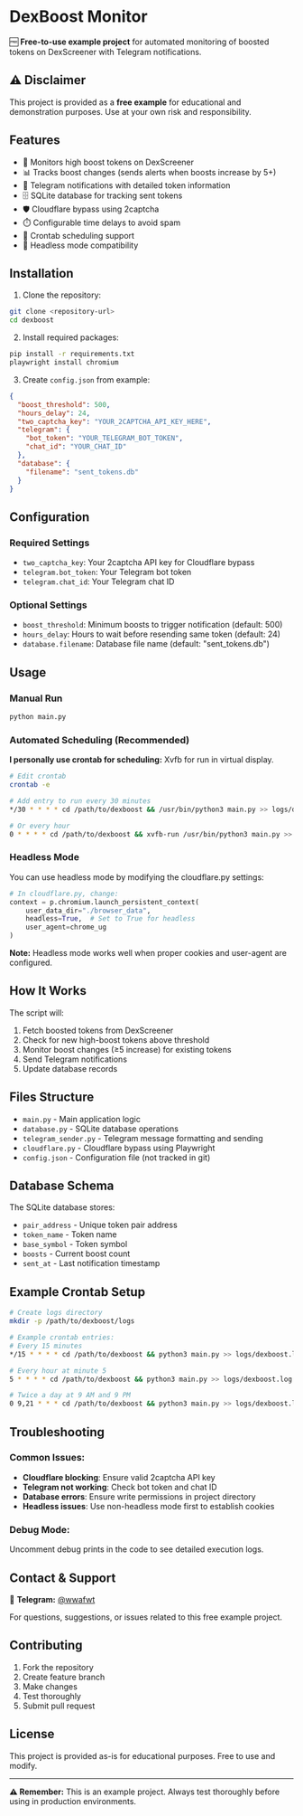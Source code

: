 # DexBoost Monitor

🆓 **Free-to-use example project** for automated monitoring of boosted tokens on DexScreener with Telegram notifications.

## ⚠️ Disclaimer

This project is provided as a **free example** for educational and demonstration purposes. Use at your own risk and responsibility.

## Features

- 🚀 Monitors high boost tokens on DexScreener
- 📊 Tracks boost changes (sends alerts when boosts increase by 5+)
- 💬 Telegram notifications with detailed token information
- 🗄️ SQLite database for tracking sent tokens
- 🛡️ Cloudflare bypass using 2captcha
- ⏱️ Configurable time delays to avoid spam
- 🤖 Crontab scheduling support
- 👻 Headless mode compatibility

## Installation

1. Clone the repository:
```bash
git clone <repository-url>
cd dexboost
```

2. Install required packages:
```bash
pip install -r requirements.txt 
playwright install chromium
```

3. Create `config.json` from example:
```json
{
  "boost_threshold": 500,
  "hours_delay": 24,
  "two_captcha_key": "YOUR_2CAPTCHA_API_KEY_HERE",
  "telegram": {
    "bot_token": "YOUR_TELEGRAM_BOT_TOKEN",
    "chat_id": "YOUR_CHAT_ID"
  },
  "database": {
    "filename": "sent_tokens.db"
  }
}
```

## Configuration

### Required Settings

- `two_captcha_key`: Your 2captcha API key for Cloudflare bypass
- `telegram.bot_token`: Your Telegram bot token
- `telegram.chat_id`: Your Telegram chat ID

### Optional Settings

- `boost_threshold`: Minimum boosts to trigger notification (default: 500)
- `hours_delay`: Hours to wait before resending same token (default: 24)
- `database.filename`: Database file name (default: "sent_tokens.db")

## Usage

### Manual Run
```bash
python main.py
```

### Automated Scheduling (Recommended)

**I personally use crontab for scheduling:**
Xvfb for run in virtual display.

```bash
# Edit crontab
crontab -e

# Add entry to run every 30 minutes
*/30 * * * * cd /path/to/dexboost && /usr/bin/python3 main.py >> logs/dexboost.log 2>&1

# Or every hour
0 * * * * cd /path/to/dexboost && xvfb-run /usr/bin/python3 main.py >> logs/dexboost.log 2>&1
```

### Headless Mode

You can use headless mode by modifying the cloudflare.py settings:

```python
# In cloudflare.py, change:
context = p.chromium.launch_persistent_context(
    user_data_dir="./browser_data",
    headless=True,  # Set to True for headless
    user_agent=chrome_ug
)
```

**Note:** Headless mode works well when proper cookies and user-agent are configured. 

## How It Works

The script will:
1. Fetch boosted tokens from DexScreener
2. Check for new high-boost tokens above threshold
3. Monitor boost changes (≥5 increase) for existing tokens
4. Send Telegram notifications
5. Update database records

## Files Structure

- `main.py` - Main application logic
- `database.py` - SQLite database operations
- `telegram_sender.py` - Telegram message formatting and sending
- `cloudflare.py` - Cloudflare bypass using Playwright
- `config.json` - Configuration file (not tracked in git)

## Database Schema

The SQLite database stores:
- `pair_address` - Unique token pair address
- `token_name` - Token name
- `base_symbol` - Token symbol
- `boosts` - Current boost count
- `sent_at` - Last notification timestamp

## Example Crontab Setup

```bash
# Create logs directory
mkdir -p /path/to/dexboost/logs

# Example crontab entries:
# Every 15 minutes
*/15 * * * * cd /path/to/dexboost && python3 main.py >> logs/dexboost.log 2>&1

# Every hour at minute 5
5 * * * * cd /path/to/dexboost && python3 main.py >> logs/dexboost.log 2>&1

# Twice a day at 9 AM and 9 PM
0 9,21 * * * cd /path/to/dexboost && python3 main.py >> logs/dexboost.log 2>&1
```

## Troubleshooting

### Common Issues:
- **Cloudflare blocking**: Ensure valid 2captcha API key
- **Telegram not working**: Check bot token and chat ID
- **Database errors**: Ensure write permissions in project directory
- **Headless issues**: Use non-headless mode first to establish cookies

### Debug Mode:
Uncomment debug prints in the code to see detailed execution logs.

## Contact & Support

📱 **Telegram:** [@wwafwt](https://t.me/wwafwt)

For questions, suggestions, or issues related to this free example project.

## Contributing

1. Fork the repository
2. Create feature branch
3. Make changes
4. Test thoroughly
5. Submit pull request

## License

This project is provided as-is for educational purposes. Free to use and modify.

---

**⚠️ Remember:** This is an example project. Always test thoroughly before using in production environments.

